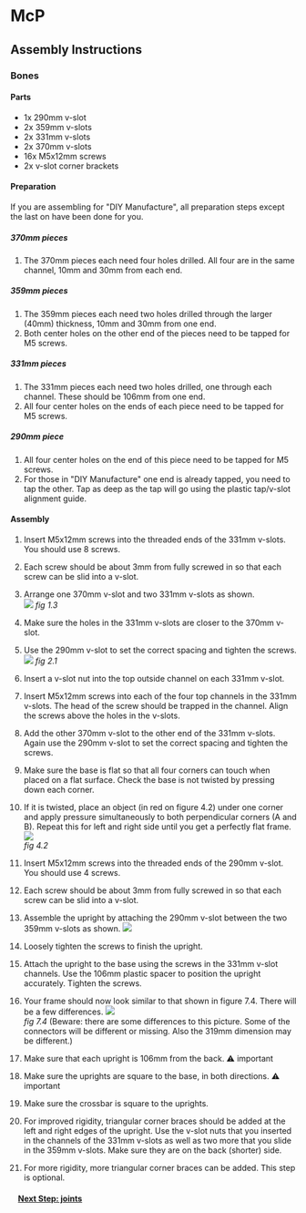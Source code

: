 # McP

## Assembly Instructions

### Bones

#### Parts  

* 1x 290mm v-slot
* 2x 359mm v-slots
* 2x 331mm v-slots
* 2x 370mm v-slots
* 16x M5x12mm screws
* 2x v-slot corner brackets

#### Preparation

If you are assembling for "DIY Manufacture", all preparation steps except the last on have been done for you.

##### 370mm pieces
1. The 370mm pieces each need four holes drilled. All four are in the same channel, 10mm and 30mm from each end.

##### 359mm pieces
1. The 359mm pieces each need two holes drilled through the larger (40mm) thickness, 10mm and 30mm from one end.
1. Both center holes on the other end of the pieces need to be tapped for M5 screws.

##### 331mm pieces

1. The 331mm pieces each need two holes drilled, one through each channel.  These should be 106mm from one end.
1. All four center holes on the ends of each piece need to be tapped for M5 screws.

##### 290mm piece

1. All four center holes on the end of this piece need to be tapped for M5 screws.
1. For those in "DIY Manufacture" one end is already tapped, you need to tap the other.  Tap as deep as the tap will go using the plastic tap/v-slot alignment guide.

#### Assembly

1. Insert M5x12mm screws into the threaded ends of the 331mm v-slots.  You should use 8 screws.
1. Each screw should be about 3mm from fully screwed in so that each screw can be slid into a v-slot.

1. Arrange one 370mm v-slot and two 331mm v-slots as shown.  
![](img/fig1.3.jpg)
*fig 1.3*
1. Make sure the holes in the 331mm v-slots are closer to the 370mm v-slot.

1. Use the 290mm v-slot to set the correct spacing and tighten the screws.
![](img/fig2.1.jpg)
*fig 2.1*
1. Insert a v-slot nut into the top outside channel on each 331mm v-slot.
1. Insert M5x12mm screws into each of the four top channels in the 331mm v-slots.  The head of the screw should be trapped in the channel.  Align the screws above the holes in the v-slots.

1. Add the other 370mm v-slot to the other end of the 331mm v-slots.  Again use the 290mm v-slot to set the correct spacing and tighten the screws.

1. Make sure the base is flat so that all four corners can touch when placed on a flat surface.  Check the base is not twisted by pressing down each corner.
1. If it is twisted, place an object (in red on figure 4.2) under one corner and apply pressure simultaneously to both perpendicular corners (A and B). Repeat this for left and right side until you get a perfectly flat frame.
![](img/fig4.2.jpg)\
*fig 4.2*
1. Insert M5x12mm screws into the threaded ends of the 290mm v-slot.  You should use 4 screws.
1. Each screw should be about 3mm from fully screwed in so that each screw can be slid into a v-slot.
1. Assemble the upright by attaching the 290mm v-slot between the two 359mm v-slots as shown.
![](img/fig6.3.jpg)
1. Loosely tighten the screws to finish the upright.
1. Attach the upright to the base using the screws in the 331mm v-slot channels.  Use the 106mm plastic spacer to position the upright accurately.  Tighten the screws.
1. Your frame should now look similar to that shown in figure 7.4.  There will be a few differences.
![](img/fig7.4.jpg)\
*fig 7.4* (Beware: there are some differences to this picture.  Some of the connectors will be different or missing.  Also the 319mm dimension may be different.)
1. Make sure that each upright is 106mm from the back.
   :warning: important
1. Make sure the uprights are square to the base, in both directions.
   :warning: important
1. Make sure the crossbar is square to the uprights.
1. For improved rigidity, triangular corner braces should be added at the left and right edges of the upright.  Use the v-slot nuts that you inserted in the channels of the 331mm v-slots as well as two more that you slide in the 359mm v-slots.  Make sure they are on the back (shorter) side.
1. For more rigidity, more triangular corner braces can be added.  This step is optional.






#### &nbsp;&nbsp;&nbsp; [Next Step: joints](joints.md)
